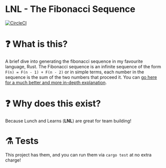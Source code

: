 # LNL - The Fibonacci Sequence

[![CircleCI](https://circleci.com/gh/burtawicz/lnl-fibonacci/tree/main.svg?style=svg)](https://circleci.com/gh/burtawicz/lnl-fibonacci/tree/main)

# :question: What is this?
A brief dive into generating the fibonacci sequence in my favourite language, Rust.
The Fibonacci sequence is an infinite sequence of the form `F(n) = F(n - 1) + F(n - 2)` or in simple terms, each number in the sequence is the sum of the two numbers that proceed it.
You can [go here for a much better and more in-depth explanation](https://oeis.org/A000045).

# :question: Why does this exist?
Because Lunch and Learns (**LNL**) are great for team building!

# :alembic: Tests
This project has them, and you can run them via `cargo test` at no extra charge!

